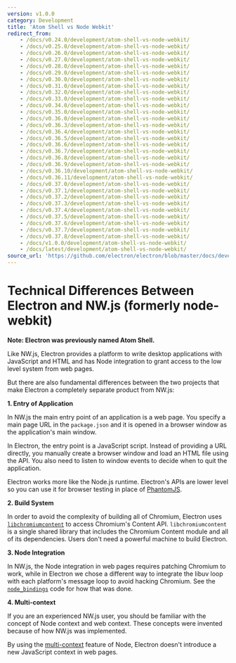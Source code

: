```yaml
---
version: v1.0.0
category: Development
title: 'Atom Shell vs Node Webkit'
redirect_from:
    - /docs/v0.24.0/development/atom-shell-vs-node-webkit/
    - /docs/v0.25.0/development/atom-shell-vs-node-webkit/
    - /docs/v0.26.0/development/atom-shell-vs-node-webkit/
    - /docs/v0.27.0/development/atom-shell-vs-node-webkit/
    - /docs/v0.28.0/development/atom-shell-vs-node-webkit/
    - /docs/v0.29.0/development/atom-shell-vs-node-webkit/
    - /docs/v0.30.0/development/atom-shell-vs-node-webkit/
    - /docs/v0.31.0/development/atom-shell-vs-node-webkit/
    - /docs/v0.32.0/development/atom-shell-vs-node-webkit/
    - /docs/v0.33.0/development/atom-shell-vs-node-webkit/
    - /docs/v0.34.0/development/atom-shell-vs-node-webkit/
    - /docs/v0.35.0/development/atom-shell-vs-node-webkit/
    - /docs/v0.36.0/development/atom-shell-vs-node-webkit/
    - /docs/v0.36.3/development/atom-shell-vs-node-webkit/
    - /docs/v0.36.4/development/atom-shell-vs-node-webkit/
    - /docs/v0.36.5/development/atom-shell-vs-node-webkit/
    - /docs/v0.36.6/development/atom-shell-vs-node-webkit/
    - /docs/v0.36.7/development/atom-shell-vs-node-webkit/
    - /docs/v0.36.8/development/atom-shell-vs-node-webkit/
    - /docs/v0.36.9/development/atom-shell-vs-node-webkit/
    - /docs/v0.36.10/development/atom-shell-vs-node-webkit/
    - /docs/v0.36.11/development/atom-shell-vs-node-webkit/
    - /docs/v0.37.0/development/atom-shell-vs-node-webkit/
    - /docs/v0.37.1/development/atom-shell-vs-node-webkit/
    - /docs/v0.37.2/development/atom-shell-vs-node-webkit/
    - /docs/v0.37.3/development/atom-shell-vs-node-webkit/
    - /docs/v0.37.4/development/atom-shell-vs-node-webkit/
    - /docs/v0.37.5/development/atom-shell-vs-node-webkit/
    - /docs/v0.37.6/development/atom-shell-vs-node-webkit/
    - /docs/v0.37.7/development/atom-shell-vs-node-webkit/
    - /docs/v0.37.8/development/atom-shell-vs-node-webkit/
    - /docs/v1.0.0/development/atom-shell-vs-node-webkit/
    - /docs/latest/development/atom-shell-vs-node-webkit/
source_url: 'https://github.com/electron/electron/blob/master/docs/development/atom-shell-vs-node-webkit.md'
---
```


# Technical Differences Between Electron and NW.js (formerly node-webkit)

__Note: Electron was previously named Atom Shell.__

Like NW.js, Electron provides a platform to write desktop applications
with JavaScript and HTML and has Node integration to grant access to the low
level system from web pages.

But there are also fundamental differences between the two projects that make
Electron a completely separate product from NW.js:

__1. Entry of Application__

In NW.js the main entry point of an application is a web page. You specify a
main page URL in the `package.json` and it is opened in a browser window as
the application's main window.

In Electron, the entry point is a JavaScript script. Instead of
providing a URL directly, you manually create a browser window and load
an HTML file using the API. You also need to listen to window events
to decide when to quit the application.

Electron works more like the Node.js runtime. Electron's APIs are lower level
so you can use it for browser testing in place of [PhantomJS](http://phantomjs.org/).

__2. Build System__

In order to avoid the complexity of building all of Chromium, Electron uses [`libchromiumcontent`](https://github.com/brightray/libchromiumcontent) to access
Chromium's Content API. `libchromiumcontent` is a single shared library that
includes the Chromium Content module and all of its dependencies. Users don't
need a powerful machine to build Electron.

__3. Node Integration__

In NW.js, the Node integration in web pages requires patching Chromium to
work, while in Electron we chose a different way to integrate the libuv loop
with each platform's message loop to avoid hacking Chromium. See the
[`node_bindings`][node-bindings] code for how that was done.

__4. Multi-context__

If you are an experienced NW.js user, you should be familiar with the
concept of Node context and web context. These concepts were invented because
of how NW.js was implemented.

By using the [multi-context](http://strongloop.com/strongblog/whats-new-node-js-v0-12-multiple-context-execution/)
feature of Node, Electron doesn't introduce a new JavaScript context in web
pages.

[node-bindings]: https://github.com/electron/electron/tree/master/atom/common
